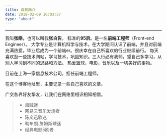```yaml
---
title: 自我简介
date: 2018-02-09 16:03:57
type: "about"
---
```


----------


我叫**张皓**，也可以叫我**张白告**， 标准的**95后**。是一名**前端工程师**（Front-end Engineer）。
大学专业是计算机科学与技术，在大学期间认识了前端，并且对前端充满热爱，毕业后成为一个前端er。很庆幸在自己所喜欢的行业继续前行。
每天喜欢逛一些技术网站，学习技术，巩固知识。三人行必有我师，望自己多学习，从别人学习到不同的思路和方法。
热爱篮球，电影，音乐以及一切美好的事物。

目前在上海一家信息技术公司，担任前端工程师。

在这个博客地址里，主要记录一些自己喜欢的文章。

广交各界好友挚友，让我们在网络里相识相知相惜。

> * 海贼迷
> * 网易云音乐发烧者
> * 陈奕迅歌迷
> * 勒布朗.詹姆斯球迷
> * 经典电影5刷者


